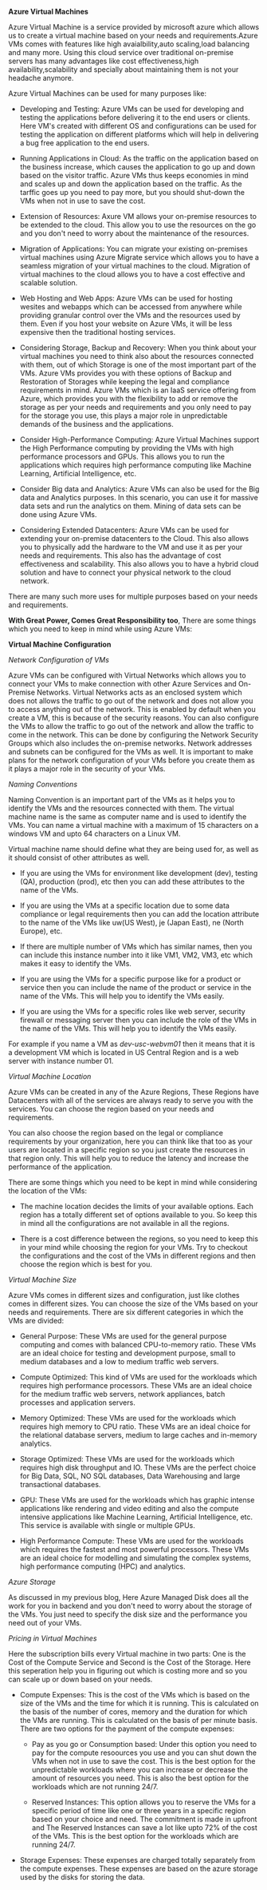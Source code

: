 **Azure Virtual Machines**

Azure Virtual Machine is a service provided by microsoft azure which allows us to create a virtual machine based on your needs and requirements.Azure VMs comes with features like high avaialbility,auto scaling,load balancing and many more. Using this cloud service over traditional on-premise servers has many advantages like cost effectiveness,high availability,scalability and specially about maintaining them is not your headache anymore.

Azure Virtual Machines can be used for many purposes like:

- Developing and Testing: Azure VMs can be used for developing and testing the applications before delivering it to the end users or clients. Here VM's created with different OS and configurations can be used for testing the application on different platforms which will help in delivering a bug free application to the end users.

- Running Applications in Cloud: As the traffic on the application based on the business increase, which causes the application to go up and down based on the visitor traffic. Azure VMs thus keeps economies in mind and scales up and down the application based on the traffic. As the tarffic goes up you need to pay more, but you should shut-down the VMs when not in use to save the cost.

- Extension of Resources: Axure VM allows your on-premise resources to be extended to the cloud. This allow you to use the resources on the go and you don't need to worry about the maintenance of the resources.

- Migration of Applications: You can migrate your existing on-premises virtual machines using Azure Migrate service which allows you to have a seamless migration of your virtual machines to the cloud. Migration of virtual machines to the cloud allows you to have a cost effective and scalable solution.

- Web Hosting and Web Apps: Azure VMs can be used for hosting wesites and webapps which can be accessed from anywhere while providing granular control over the VMs and the resources used by them. Even if you host your website on Azure VMs, it will be less expensive then the traditional hosting services.

- Considering Storage, Backup and Recovery: When you think about your virtual machines you need to think also about the resources connected with them, out of which Storage is one of the most important part of the VMs. Azure VMs provides you with these options of Backup and Restoration of Storages while keeping the legal and compliance requirements in mind. Azure VMs which is an IaaS service offering from Azure, which provides you with the flexibility to add or remove the storage as per your needs and requirements and you only need to pay for the storage you use, this plays a major role in unpredictable demands of the business and the applications.

- Consider High-Performance Computing: Azure Virtual Machines support the High Performance computing by providing the VMs with high performance processors and GPUs. This allows you to run the applications which requires high performance computing like Machine Learning, Artificial Intelligence, etc.

- Consider Big data and Analytics: Azure VMs can also be used for the Big data and Analytics purposes. In this scenario, you can use it for massive data sets and run the analytics on them. Mining of data sets can be done using Azure VMs. 

- Considering Extended Datacenters: Azure VMs can be used for extending your on-premise datacenters to the Cloud. This also allows you to physically add the hardware to the VM and use it as per your needs and requirements. This also has the advantage of cost effectiveness and scalability. This also allows you to have a hybrid cloud solution and have to connect your physical network to the cloud network.

There are many such more uses for multiple purposes based on your needs and requirements.

**With Great Power, Comes Great Responsibility too**, There are some things which you need to keep in mind while using Azure VMs:

**Virtual Machine Configuration**

*Network Configuration of VMs*

Azure VMs can be configured with Virtual Networks which allows you to connect your VMs to make connection with other Azure Services and On-Premise Networks. Virtual Networks acts as an enclosed system which does not allows the traffic to go out of the network and does not allow you to access anything out of the network. This is enabled by default when you create a VM, this is because of the security reasons. You can also configure the VMs to allow the traffic to go out of the network and allow the traffic to come in the network. This can be done by configuring the Network Security Groups which also includes the on-premise networks. Network addresses and subnets can be configured for the VMs as well. It is important to make plans for the network configuration of your VMs before you create them as it plays a major role in the security of your VMs.

*Naming Conventions*

Naming Convention is an important part of the VMs as it helps you to identify the VMs and the resources connected with them. The virtual machine name is the same as computer name and is used to identify the VMs. You can name a virtual machine with a maximum of 15 characters on a windows VM and upto 64 characters on a Linux VM.

Virtual machine name should define what they are being used for, as well as it should consist of other attributes as well.

- If you are using the VMs for environment like development (dev), testing (QA), production (prod), etc then you can add these attributes to the name of the VMs.

- If you are using the VMs at a specific location due to some data compliance or legal requirements then you can add the location attribute to the name of the VMs like uw(US West), je (Japan East), ne (North Europe), etc.

- If there are multiple number of VMs which has similar names, then you can include this instance number into it like VM1, VM2, VM3, etc which makes it easy to identify the VMs.

- If you are using the VMs for a specific purpose like for a product or service then you can include the name of the product or service in the name of the VMs. This will help you to identify the VMs easily.

- If you are using the VMs for a specific roles like web server, security firewall or messaging server then you can include the role of the VMs in the name of the VMs. This will help you to identify the VMs easily.

For example if you name a VM as *dev-usc-webvm01* then it means that it is a development VM which is located in US Central Region and is a web server with instance number 01.

*Virtual Machine Location*

Azure VMs can be created in any of the Azure Regions, These Regions have Datacenters with all of the services are always ready to serve you with the services. You can choose the region based on your needs and requirements. 

You can also choose the region based on the legal or compliance requirements by your organization, here you can think like that too as your users are located in a specific region so you just create the resources in that region only. This will help you to reduce the latency and increase the performance of the application.

There are some things which you need to be kept in mind while considering the location of the VMs:

- The machine location decides the limits of your available options. Each region has a totally different set of options available to you. So keep this in mind all the configurations are not available in all the regions.

- There is a cost difference between the regions, so you need to keep this in your mind while choosing the region for your VMs. Try to checkout the configurations and the cost of the VMs in different regions and then choose the region which is best for you.

*Virtual Machine Size*

Azure VMs comes in different sizes and configuration, just like clothes comes in different sizes. You can choose the size of the VMs based on your needs and requirements. There are six different categories in which the VMs are divided:

- General Purpose: These VMs are used for the general purpose computing and comes with balanced CPU-to-memory ratio. These VMs are an ideal choice for testing and development purpose, small to medium databases and a low to medium traffic web servers.

- Compute Optimized: This kind of VMs are used for the workloads which requires high performance processors. These VMs are an ideal choice for the medium traffic web servers, network appliances, batch processes and application servers.

- Memory Optimized: These VMs are used for the workloads which requires high memory to CPU ratio. These VMs are an ideal choice for the relational database servers, medium to large caches and in-memory analytics.

- Storage Optimized: These VMs are used for the workloads which requires high disk throughput and IO. These VMs are the perfect choice for Big Data, SQL, NO SQL databases, Data Warehousing and large transactional databases.

- GPU: These VMs are used for the workloads which has graphic intense applications like rendering and video editing and also the compute intensive applications like Machine Learning, Artificial Intelligence, etc. This service is available with single or multiple GPUs.

- High Performance Compute: These VMs are used for the workloads which requires the fastest and most powerful processors. These VMs are an ideal choice for modelling and simulating the complex systems, high performance computing (HPC) and analytics.

*Azure Storage*

As discussed in my previous blog, Here Azure Managed Disk does all the work for you in backend and you don't need to worry about the storage of the VMs. You just need to specify the disk size and the performance you need out of your VMs.

*Pricing in Virtual Machines*

Here the subscription bills every Virtual machine in two parts: One is the Cost of the Compute Service and Second is the Cost of the Storage. Here this seperation help you in figuring out which is costing more and so you can scale up or down based on your needs.

- Compute Expenses: This is the cost of the VMs which is based on the size of the VMs and the time for which it is running. This is calculated on the basis of the number of cores, memory and the duration for which the VMs are running. This is calculated on the basis of per minute basis. There are two options for the payment of the compute expenses:

  - Pay as you go or Consumption based: Under this option you need to pay for the compute resoources you use and you can shut down the VMs when not in use to save the cost. This is the best option for the unpredictable workloads where you can increase or decrease the amount of resources you need. This is also the best option for the workloads which are not running 24/7.

  - Reserved Instances: This option allows you to reserve the VMs for a specific period of time like one or three years in a specific region based on your choice and need. The commitment is made in upfront and The Reserved Instances can save a lot like upto 72% of the cost of the VMs. This is the best option for the workloads which are running 24/7.

- Storage Expenses: These expenses are charged totally separately from the compute expenses. These expenses are based on the azure storage used by the disks for storing the data.

